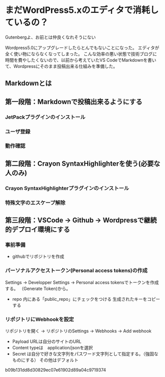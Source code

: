 # まだWordPress5.xのエディタで消耗しているの？

Gutenbergよ、お前とは仲良くなれそうにない

Wordpress5.0にアップグレードしたらとんでもないことになった。
エディタが全く使い物にならなくなってしまった。
こんな効率の悪い状態で技術ブログに時間を費やしたくないので、以前から考えていたVS CodeでMarkdownを書いて、Wordpressにそのまま投稿出来る仕組みを準備した。

## Markdownとは

## 第一段階：Markdownで投稿出来るようにする

### JetPackプラグインのインストール

### ユーザ登録

### 動作確認

## 第二段階：Crayon SyntaxHighlighterを使う(必要な人のみ)

### Crayon SyntaxHighlighterプラグインのインストール

### 特殊文字のエスケープ解除

## 第三段階：VSCode -> Github -> Wordpressで継続的デプロイ環境にする

### 事前準備
- githubでリポジトリを作成

### パーソナルアクセストークン(Personal access tokens)の作成
Settings -> Developper Settings -> Personal access tokensでトークンを作成する。
（Generate Token)から。

- repo 内にある「public_repo」にチェックをつける
生成されたキーをコピーする

### リポジトリにWebhookを設定
リポジトリを開く -> リポジトリのSettings -> Webhooks -> Add webhook
- Payload URLは自分のサイトのURL
- Content typeは　application/jsonを選択
- Secret は自分で好きな文字列をパスワード文字列として指定する。（強固なものにする）
その他はデフォルト


b09b131dd8d30829ec07e61902d89a04c9719374
